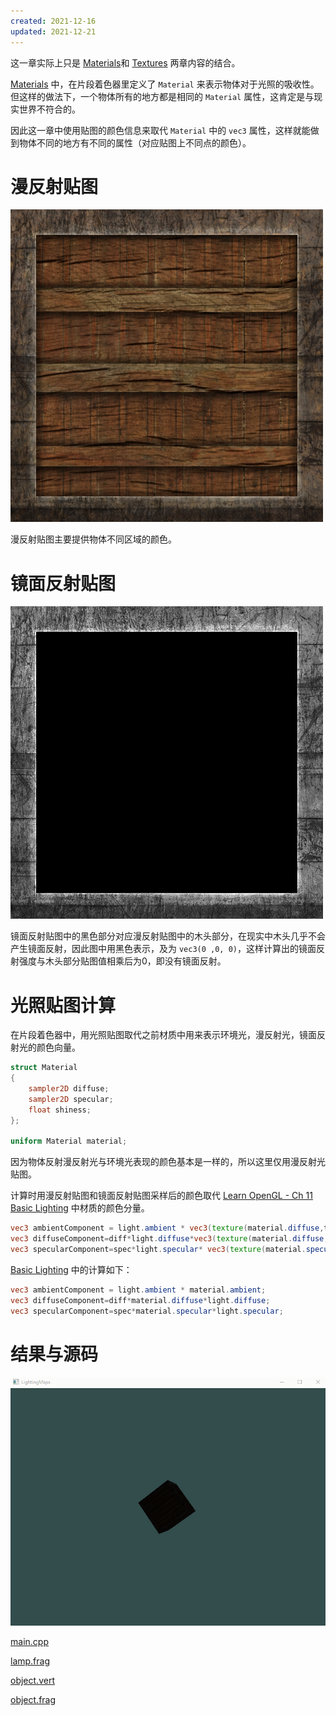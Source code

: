 ```yaml
---
created: 2021-12-16
updated: 2021-12-21
---
```


这一章实际上只是 [Materials](Learn%20OpenGL%20-%20Ch%2012%20Materials.md)和 [Textures](Learn%20OpenGL%20-%20Ch%2004%20Textures.md) 两章内容的结合。

[Materials](Learn%20OpenGL%20-%20Ch%2012%20Materials.md) 中，在片段着色器里定义了 `Material` 来表示物体对于光照的吸收性。但这样的做法下，一个物体所有的地方都是相同的 `Material` 属性，这肯定是与现实世界不符合的。

因此这一章中使用贴图的颜色信息来取代 `Material` 中的 `vec3` 属性，这样就能做到物体不同的地方有不同的属性（对应贴图上不同点的颜色）。

# 漫反射贴图

![|300](assets/Learn%20OpenGL%20-%20Ch%2013%20Lighting%20Maps/Untitled.png)

漫反射贴图主要提供物体不同区域的颜色。

# 镜面反射贴图

![|300](assets/Learn%20OpenGL%20-%20Ch%2013%20Lighting%20Maps/image-20211216082651605.png)

镜面反射贴图中的黑色部分对应漫反射贴图中的木头部分，在现实中木头几乎不会产生镜面反射，因此图中用黑色表示，及为 `vec3(0 ,0, 0)`，这样计算出的镜面反射强度与木头部分贴图值相乘后为0，即没有镜面反射。

# 光照贴图计算

在片段着色器中，用光照贴图取代之前材质中用来表示环境光，漫反射光，镜面反射光的颜色向量。

```glsl
struct Material
{
    sampler2D diffuse;
    sampler2D specular;
    float shiness;
};

uniform Material material;
```

因为物体反射漫反射光与环境光表现的颜色基本是一样的，所以这里仅用漫反射光贴图。

计算时用漫反射贴图和镜面反射贴图采样后的颜色取代 [Learn OpenGL - Ch 11 Basic Lighting](Learn%20OpenGL%20-%20Ch%2011%20Basic%20Lighting.md) 中材质的颜色分量。

```glsl
vec3 ambientComponent = light.ambient * vec3(texture(material.diffuse,texcoord));
vec3 diffuseComponent=diff*light.diffuse*vec3(texture(material.diffuse,texcoord));
vec3 specularComponent=spec*light.specular* vec3(texture(material.specular,texcoord));
```

[Basic Lighting](Learn%20OpenGL%20-%20Ch%2011%20Basic%20Lighting.md) 中的计算如下：

```glsl
vec3 ambientComponent = light.ambient * material.ambient;
vec3 diffuseComponent=diff*material.diffuse*light.diffuse;
vec3 specularComponent=spec*material.specular*light.specular;
```

# 结果与源码

![|500](assets/Learn%20OpenGL%20-%20Ch%2013%20Lighting%20Maps/LightingMaps.gif)

[main.cpp](https://raw.githubusercontent.com/xuejiaW/Study-Notes/master/LearnOpenGL_VSCode/src/11.LightingMaps/main.cpp)

[lamp.frag](https://raw.githubusercontent.com/xuejiaW/Study-Notes/master/LearnOpenGL_VSCode/src/11.LightingMaps/lamp.frag)

[object.vert](https://raw.githubusercontent.com/xuejiaW/Study-Notes/master/LearnOpenGL_VSCode/src/11.LightingMaps/object.vert)

[object.frag](https://raw.githubusercontent.com/xuejiaW/Study-Notes/master/LearnOpenGL_VSCode/src/11.LightingMaps/object.frag)